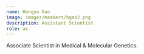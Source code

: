 ```yaml
---
name: Hongyu Gao
image: images/members/hgao2.png
description: Assistant Scientist
role: as
---
```


Associate Scientist in Medical & Molecular Genetics.